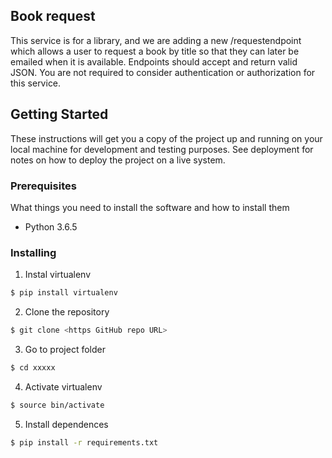 
## Book request

This service is for a library, and we are adding a new ​/request ​endpoint which allows a user to request a book by title so that they can later be emailed when it is available. Endpoints should accept and return valid JSON. You are not required to consider authentication or
authorization for this service.

## Getting Started

These instructions will get you a copy of the project up and running on your local machine for development and testing purposes. See deployment for notes on how to deploy the project on a live system.

### Prerequisites

What things you need to install the software and how to install them

* Python 3.6.5

### Installing

1. Instal virtualenv

```sh
$ pip install virtualenv
```

2. Clone the repository

```sh
$ git clone <https GitHub repo URL>
```

3. Go to project folder

```sh
$ cd xxxxx
```

4. Activate virtualenv

```sh
$ source bin/activate
```

5. Install dependences

```sh
$ pip install -r requirements.txt
```

